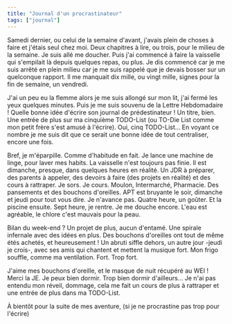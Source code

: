 ```yaml
---
title: "Journal d'un procrastinateur"
tags: ["journal"]
---
```


Samedi dernier, ou celui de la semaine d'avant, j'avais plein de choses à faire et j'étais seul chez moi. Deux chapitres à lire, ou trois, pour le milieu de la semaine. Je suis allé me doucher. Puis j'ai commencé à faire la vaisselle qui s'empilait là depuis quelques repas, ou plus. Je dis commencé car je me suis arrêté en plein milieu car je me suis rappelé que je devais bosser sur un quelconque rapport. Il me manquait dix mille, ou vingt mille, signes pour la fin de semaine, un vendredi.

J'ai un peu eu la flemme alors je me suis allongé sur mon lit, j'ai fermé les yeux quelques minutes. Puis je me suis souvenu de la Lettre Hebdomadaire ! Quelle bonne idée d'écrire son journal de prédestinateur ! Un titre, bien. Une entrée de plus sur ma cinquième TODO-List (ou TO-Die List comme mon petit frère s'est amusé à l'écrire). Oui, cinq TODO-List... En voyant ce nombre je me suis dit que ce serait une bonne idée de tout centraliser, encore une fois.

Bref, je m'éparpille. Comme d'habitude en fait. Je lance une machine de linge, pour laver mes habits. La vaisselle n'est toujours pas finie. Il est dimanche, presque, dans quelques heures en réalité. Un JDR à préparer, des parents à appeler, des devoirs à faire (des projets en réalité) et des cours à rattraper. Je sors. Je cours. Moulon, Intermarché, Pharmacie. Des pansements et des bouchons d'oreilles. APT est bruyante le soir, dimanche et jeudi pour tout vous dire. Je n'avance pas. Quatre heure, un goûter. Et la piscine ensuite. Sept heure, je rentre. Je me douche encore. L'eau est agréable, le chlore c'est mauvais pour la peau.

Bilan du week-end ? Un projet de plus, aucun d'entamé. Une spirale infernale avec des idées en plus. Des bouchons d'oreilles ont tout de même étés achetés, et heureusement ! Un abruti siffle dehors, un autre jour -jeudi je crois-, avec ses amis qui chantent et mettent la musique fort. Mon frigo souffle, comme ma ventilation. Fort. Trop fort.

J'aime mes bouchons d'oreille, et le masque de nuit récupéré au WEI ! Merci la JE. Je peux bien dormir. Trop bien dormir d'ailleurs... Je n'ai pas entendu mon réveil, dommage, cela me fait un cours de plus à rattraper et une entrée de plus dans ma TODO-List.

À bientôt pour la suite de mes aventure, (si je ne procrastine pas trop pour l'écrire)